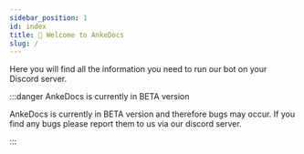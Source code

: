 ```yaml
---
sidebar_position: 1
id: index
title: 👋 Welcome to AnkeDocs
slug: /
---
```


Here you will find all the information you need to run our bot on your Discord server.


:::danger AnkeDocs is currently in BETA version

AnkeDocs is currently in BETA version and therefore bugs may occur. If you find any bugs please report them to us via our discord server.

:::